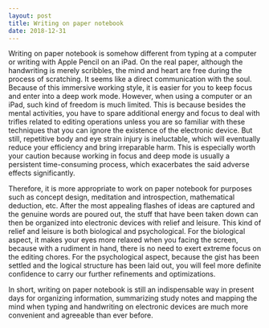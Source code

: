 ```yaml
---
layout: post
title: Writing on paper notebook
date: 2018-12-31
---
```


Writing on paper notebook is somehow different from typing at a computer or writing with Apple Pencil on an iPad. On the real paper, although the handwriting is merely scribbles, the mind and heart are free during the process of scratching. It seems like a direct communication with the soul. Because of this immersive working style, it is easier for you to keep focus and enter into a deep work mode. However, when using a computer or an iPad, such kind of freedom is much limited. This is because besides the mental activities, you have to spare additional energy and focus to deal with trifles related to editing operations unless you are so familiar with these techniques that you can ignore the existence of the electronic device. But still, repetitive body and eye strain injury is ineluctable, which will eventually reduce your efficiency and bring irreparable harm. This is especially worth your caution because working in focus and deep mode is usually a persistent time-consuming process, which exacerbates the said adverse effects significantly.

Therefore, it is more appropriate to work on paper notebook for purposes such as concept design, meditation and introspection, mathematical deduction, etc. After the most appealing flashes of ideas are captured and the genuine words are poured out, the stuff that have been taken down can then be organized into electronic devices with relief and leisure. This kind of relief and leisure is both biological and psychological. For the biological aspect, it makes your eyes more relaxed when you facing the screen, because with a rudiment in hand, there is no need to exert extreme focus on the editing chores. For the psychological aspect, because the gist has been settled and the logical structure has been laid out, you will feel more definite confidence to carry our further refinements and optimizations.

In short, writing on paper notebook is still an indispensable way in present days for organizing information, summarizing study notes and mapping the mind when typing and handwriting on electronic devices are much more convenient and agreeable than ever before.
